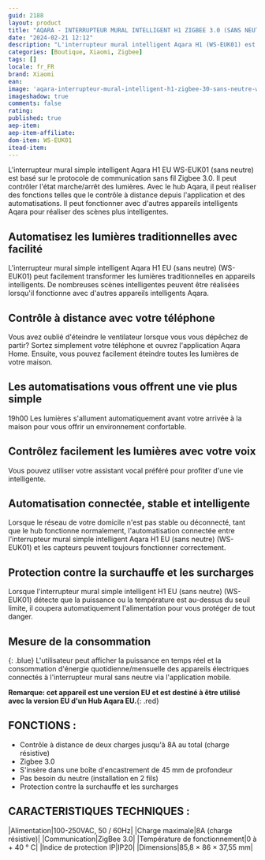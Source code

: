```yaml
---
guid: 2188
layout: product 
title: "AQARA - INTERRUPTEUR MURAL INTELLIGENT H1 ZIGBEE 3.0 (SANS NEUTRE) - WS-EUK01"
date: "2024-02-21 12:12"
description: "L'interrupteur mural intelligent Aqara H1 (WS-EUK01) est un interrupteur mural intégrant un relais et basé sur le protocole de communication sans fil Zigbee 3.0."
categories: [Boutique, Xiaomi, Zigbee]
tags: []
locale: fr_FR
brand: Xiaomi
ean: 
image: 'aqara-interrupteur-mural-intelligent-h1-zigbee-30-sans-neutre-ws-EUK01.jpg'
imageshadow: true
comments: false
rating:  
published: true
aep-item: 
aep-item-affiliate: 
dom-item: WS-EUK01
itead-item: 
---
```


L'interrupteur mural simple intelligent Aqara H1 EU WS-EUK01 (sans neutre) est basé sur le protocole de communication sans fil Zigbee 3.0. Il peut contrôler l'état marche/arrêt des lumières. Avec le hub Aqara, il peut réaliser des fonctions telles que le contrôle à distance depuis l'application et des automatisations. Il peut fonctionner avec d'autres appareils intelligents Aqara pour réaliser des scènes plus intelligentes.

## Automatisez les lumières traditionnelles avec facilité
L'interrupteur mural simple intelligent Aqara H1 EU (sans neutre) (WS-EUK01) peut facilement transformer les lumières traditionnelles en appareils intelligents. De nombreuses scènes intelligentes peuvent être réalisées lorsqu'il fonctionne avec d'autres appareils intelligents Aqara.

## Contrôle à distance avec votre téléphone
Vous avez oublié d'éteindre le ventilateur lorsque vous vous dépêchez de partir? Sortez simplement votre téléphone et ouvrez l'application Aqara Home. Ensuite, vous pouvez facilement éteindre toutes les lumières de votre maison.

## Les automatisations vous offrent une vie plus simple
19h00 Les lumières s'allument automatiquement avant votre arrivée à la maison pour vous offrir un environnement confortable.

## Contrôlez facilement les lumières avec votre voix
Vous pouvez utiliser votre assistant vocal préféré pour profiter d'une vie intelligente.

## Automatisation connectée, stable et intelligente
Lorsque le réseau de votre domicile n'est pas stable ou déconnecté, tant que le hub fonctionne normalement, l'automatisation connectée entre l'interrupteur mural simple intelligent Aqara H1 EU (sans neutre) (WS-EUK01) et les capteurs peuvent toujours fonctionner correctement.

## Protection contre la surchauffe et les surcharges
Lorsque l'interrupteur mural simple intelligent H1 EU (sans neutre) (WS-EUK01) détecte que la puissance ou la température est au-dessus du seuil limite, il coupera automatiquement l'alimentation pour vous protéger de tout danger.

## Mesure de la consommation
{: .blue}
L'utilisateur peut afficher la puissance en temps réel et la consommation d'énergie quotidienne/mensuelle des appareils électriques connectés à l'interrupteur mural sans neutre via l'application mobile.

**Remarque: cet appareil est une version EU et est destiné à être utilisé avec la version EU d'un Hub Aqara EU.**{: .red}

## FONCTIONS :

- Contrôle à distance de deux charges jusqu'à 8A au total (charge résistive)
- Zigbee 3.0
- S'insère dans une boîte d'encastrement de 45 mm de profondeur
- Pas besoin du neutre (installation en 2 fils)
- Protection contre la surchauffe et les surcharges
 

## CARACTERISTIQUES TECHNIQUES :

|Alimentation|100-250VAC, 50 / 60Hz|
|Charge maximale|8A (charge résistive)|
|Communication|ZigBee 3.0|
|Température de fonctionnement|0 à + 40 ° C|
|Indice de protection IP|IP20|
|Dimensions|85,8 × 86 × 37,55 mm|


